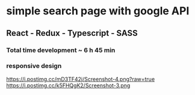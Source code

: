 # simple search page with google API

## React - Redux - Typescript - SASS

### Total time development ~ 6 h 45 min



### responsive design

https://i.postimg.cc/mD3TF42j/Screenshot-4.png?raw=true<br>
https://i.postimg.cc/k5FHQgK2/Screenshot-3.png